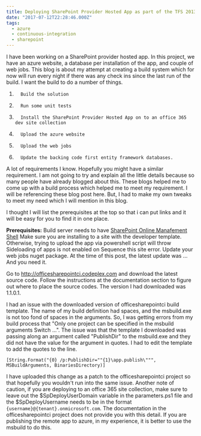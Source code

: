```yaml
---
title: Deploying SharePoint Provider Hosted App as part of the TFS 2013 Build Process
date: "2017-07-12T22:28:46.000Z"
tags:
  - azure
  - continuous-integration
  - sharepoint
---
```


I have been working on a SharePoint provider hosted app. In this project, we have an azure website, a database per installation of the app, and couple of web jobs.
This blog is about my attempt at creating a build system which for now will run every night if there was any check ins since the last run of the build.
I want the build to do a number of things.

1.       Build the solution
1.       Run some unit tests
1.       Install the SharePoint Provider Hosted App on to an office 365 dev site collection
1.       Upload the azure website
1.       Upload the web jobs
1.       Update the backing code first entity framework databases.

A lot of requirements I know. Hopefully you might have a similar requirement. I am not going to try and explain all the little details because so many people have already blogged about this. These blogs helped me to come up with a build process which helped me to meet my requirement. I will be referencing these blog post here. But, I had to make my own tweaks to meet my need which I will mention in this blog.

I thought I will list the prerequisites at the top so that i can put links and it will be easy for you to find it in one place.

**Prerequisites:**
Build server needs to have [SharePoint Online Manafement Shell](http://www.microsoft.com/en-gb/download/details.aspx?id=35588)
Make sure you are installing to a site with the developer template. Otherwise, trying to upload the app via powershell script will throw Sideloading of apps is not enabled on Sequence this site error.
Update your web jobs nuget package. At the time of this post, the latest update was ... And you need it.

Go to http://officesharepointci.codeplex.com and download the latest source code. Follow the instructions at the documentation section to figure out where to place the source codes. The version I had downloaded was 1.1.0.1.

I had an issue with the downloaded version of officesharepointci build template. The name of my build definition had spaces, and the msbuild.exe is not too fond of spaces in the arguments. So, I was getting errors from my build process that "Only one project can be specified in the msbuild arguments Switch ...". The issue was that the template I downloaded was passing along an argument called "PublishDir" to the msbuild.exe and they did not have the value for the argument in quotes. I had to edit the template to add the quotes to the line.

```
[String.Format("{0} /p:PublishDir=""{1}\app.publish\""", MSBuildArguments, BinariesDirectory)]
```

I have uploaded this change as a patch to the officesharepointci project so that hopefully you wouldn't run into the same issue.
Another note of caution, if you are deploying to an office 365 site collection, make sure to leave out the $SpDeployUserDomain variable in the parameters.ps1 file and the $SpDeployUsername needs to be in the format `{username}@{tenant}.onmicrosoft.com`. The documentation in the officesharepointci project does not provide you with this detail.
If you are publishing the remote app to azure, in my experience, it is better to use the msbuild to do this.
